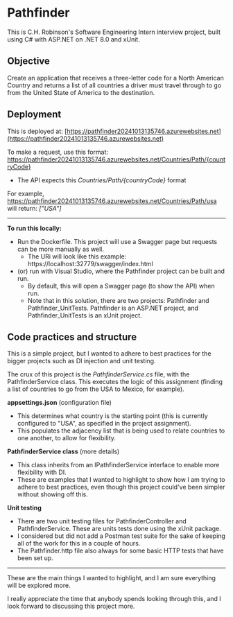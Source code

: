 # Pathfinder
This is C.H. Robinson's Software Engineering Intern interview project, built using C# with ASP.NET on .NET 8.0 and xUnit.

## **Objective**
Create an application that receives a three-letter code for a North American Country and returns a list of all countries a
driver must travel through to go from the United State of America to the destination.

## **Deployment**

This is deployed at: [https://pathfinder20241013135746.azurewebsites.net](https://pathfinder20241013135746.azurewebsites.net)

To make a request, use this format: https://pathfinder20241013135746.azurewebsites.net/Countries/Path/{countryCode}
- The API expects this *Countries/Path/{countryCode}* format

For example, https://pathfinder20241013135746.azurewebsites.net/Countries/Path/usa will return: *["USA"]*

---
**To run this locally:** 
- Run the Dockerfile. This project will use a Swagger page but requests can be more manually as well.
  - The URi will look like this example: https://localhost:32779/swagger/index.html
- (or) run with  Visual Studio, where the Pathfinder project can be built and run.
  - By default, this will open a Swagger page (to show the API) when run.   
  - Note that in this solution, there are two projects: Pathfinder and Pathfinder_UnitTests. Pathfinder is an ASP.NET project, and Pathfinder_UnitTests is an xUnit project.


## **Code practices and structure**
This is a simple project, but I wanted to adhere to best practices for the bigger projects such as DI injection and unit testing. 

The crux of this project is the *PathfinderService.cs* file, with the PathfinderService class. This executes the logic of this assignment (finding a list of countries to go from the USA to Mexico, for example). 


**appsettings.json** (configuration file)
- This determines what country is the starting point (this is currently configured to "USA", as specified in the project assignment).
- This populates the adjacency list that is being used to relate countries to one another, to allow for flexibility.

**PathfinderService class** (more details)
- This class inherits from an IPathfinderService interface to enable more flexibility with DI.
- These are examples that I wanted to highlight to show how I am trying to adhere to best practices, even though this project could've been simpler without showing off this.

**Unit testing**
- There are two unit testing files for PathfinderController and PathfinderService. These are units tests done using the xUnit package.
- I considered but did not add a Postman test suite for the sake of keeping all of the work for this in a couple of hours.
- The Pathfinder.http file also always for some basic HTTP tests that have been set up.
---
These are the main things I wanted to highlight, and I am sure everything will be explored more. 

I really appreciate the time that anybody spends looking through this, and I look forward to discussing this project more.
